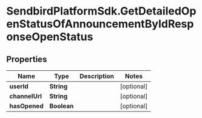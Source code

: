 # SendbirdPlatformSdk.GetDetailedOpenStatusOfAnnouncementByIdResponseOpenStatus

## Properties

Name | Type | Description | Notes
------------ | ------------- | ------------- | -------------
**userId** | **String** |  | [optional] 
**channelUrl** | **String** |  | [optional] 
**hasOpened** | **Boolean** |  | [optional] 


